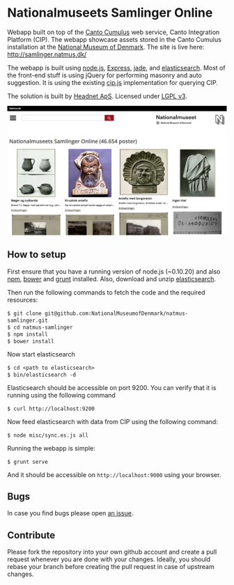 # Nationalmuseets Samlinger Online

Webapp built on top of the [Canto Cumulus](http://www.canto.com/) web service, Canto Integration Platform (CIP).
The webapp showcase assets stored in the Canto Cumulus installation at the
[National Museum of Denmark](http://natmus.dk). The site is live here: http://samlinger.natmus.dk/

The webapp is built using [node.js](http://nodejs.org/), [Express](http://expressjs.com/),
[jade](http://jade-lang.com/), and [elasticsearch](http://www.elasticsearch.org/). Most of the front-end
stuff is using jQuery for performing masonry and auto suggestion. It is using the existing
[cip.js](https://github.com/NationalMuseumofDenmark/cip.js) implementation for querying CIP.

The solution is built by [Headnet ApS](http://www.headnet.dk). Licensed under
[LGPL v3](https://www.gnu.org/licenses/lgpl.html).

![Screenshot](screenshot.png)

## How to setup

First ensure that you have a running version of node.js (~0.10.20) and also [npm](https://www.npmjs.org/),
[bower](http://bower.io/) and [grunt](http://gruntjs.com/) installed. Also, download and unzip
[elasticsearch](http://www.elasticsearch.org/).

Then run the following commands to fetch the code and the required resources:

    $ git clone git@github.com:NationalMuseumofDenmark/natmus-samlinger.git
    $ cd natmus-samlinger
    $ npm install
    $ bower install

Now start elasticsearch

    $ cd <path to elasticsearch>
    $ bin/elasticsearch -d

Elasticsearch should be accessible on port 9200. You can verify that it is running using the following
command

    $ curl http://localhost:9200

Now feed elasticsearch with data from CIP using the following command:

    $ node misc/sync.es.js all

Running the webapp is simple:

    $ grunt serve

And it should be accessible on ``http://localhost:9000`` using your browser.

## Bugs

In case you find bugs please open [an issue](https://github.com/NationalMuseumofDenmark/natmus-samlinger/issues).

## Contribute

Please fork the repository into your own github account and create a pull request whenever you are done with
your changes. Ideally, you should rebase your branch before creating the pull request in case of upstream changes.

